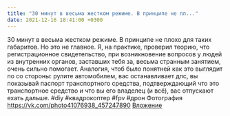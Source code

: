 ```yaml
---
title: "30 минут в весьма жестком режиме. В принципе не пл..."
date: 2021-12-16 18:41:00 +0300
---
```


30 минут в весьма жестком режиме. В принципе не плохо для таких габаритов. Но это не главное. Я, на практике, проверил теорию, что регистрационное свидетельство, при возникновение вопросов у людей из внутренних органов, заставших тебя за, весьма странным занятием, очень сильно помогает. Аналогия, чтоб было понятней как это выглядит по со стороны: рулите автомобилем, вас останавливает дпс, вы показывай паспорт транспортного средства, подтверждающий что это транспортное средство и что вы его владелец (и всё), вас отпускают ехать дальше.
#diy #квадрокоптер #fpv #дрон
Фотография
<a class="vk-attach" href="https://vk.com/photo41076938_457247890">https://vk.com/photo41076938_457247890</a>
<a class="vk-attach" href="https://vk.com/photo41076938_457247890">Вложение</a>
